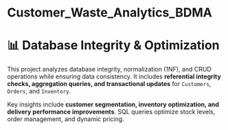 # Customer_Waste_Analytics_BDMA
# 📊 Database Integrity & Optimization  

This project analyzes database integrity, normalization (1NF), and CRUD operations while ensuring data consistency. It includes **referential integrity checks, aggregation queries, and transactional updates** for `Customers`, `Orders`, and `Inventory`.  

Key insights include **customer segmentation, inventory optimization, and delivery performance improvements**. SQL queries optimize stock levels, order management, and dynamic pricing.  
